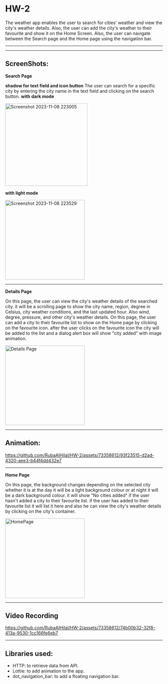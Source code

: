 # HW-2

The weather app enables the user to search for cities' weather and view the city's weather details. Also, the user can add the city's weather to their favourite and show it on the Home Screen. Also, the user can navigate between the Search page and the Home page using the navigation bar.

-----------------------------------------------------------------------------------------------------------------------------------------------------------------
-----------------------------------------------------------------------------------------------------------------------------------------------------------------
 ## ScreenShots:

**Search Page**

 **shadow for text field and icon button**
 The user can search for a specific city by entering the city name in the text field and clicking on the search button.
 ****with dark mode****

<img width="263" alt="Screenshot 2023-11-08 223005" src="https://github.com/mahm-8/HW-2/assets/141933812/689a49dd-6fd1-405b-badb-e997cbf96e02">

****with light mode****

<img width="254" alt="Screenshot 2023-11-08 223529" src="https://github.com/mahm-8/HW-2/assets/141933812/fff1e2d9-7c21-41aa-a7d7-f312783b1e56">

-----------------------------------------------------------------------------------------------------------------------------------------------------------------

 **Details Page**

On this page, the user can view the city's weather details of the searched city. it will be a scrolling page to show the city name, region, degree in Celsius, city weather conditions, and the last updated hour. Also wind, degree, pressure, and other city's weather details. 
On this page, the user can add a city to their favourite list to show on the Home page by clicking on the favourite icon. after the user clicks on the favourite icon the city will be added to the list and a dialog alert box will show "city added" with image animation.

<img width="254" alt="Details Page" src="https://github.com/RubaAlHilal/HW-2/assets/73358612/328aef3c-0545-4bf4-86c4-6c93d94ef95a">

--------------------------------------------------------------------------------
 ## Animation:


https://github.com/RubaAlHilal/HW-2/assets/73358612/93f23515-d2ad-4320-aee3-b44f4dd432e7

-----------------------------------------------------------------------------------------------------------------------------------------------------------------

 **Home Page**

On this page, the background changes depending on the selected city whether it is at the day it will be a light background colour or at night it will be a dark background colour. it will show "No cities added" if the user hasn't added a city to their favourite list. if the user has added to their favourite list it will list it here and also he can view the city's weather details by clicking on the city's container.

<img width="254" alt="HomePage" src="https://github.com/RubaAlHilal/HW-2/assets/73358612/c446421d-a259-4734-843b-9be7ff9e44c6">

-----------------------------------------------------------------------------------------------------------------------------------------------------------------

 ## Video Recording


https://github.com/RubaAlHilal/HW-2/assets/73358612/74b00b32-32f8-413a-9530-1cc166fe6eb7


-----------------------------------------------------------------------------------------------------------------------------------------------------------------

 ## Libraries used:
 
 - HTTP: to retrieve data from API.
 - Lottie: to add animation to the app.
 - dot_navigation_bar: to add a floating navigation bar.

